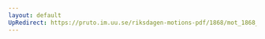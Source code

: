 ```yaml
---
layout: default
UpRedirect: https://pruto.im.uu.se/riksdagen-motions-pdf/1868/mot_1868__ak__313.pdf
---
```

